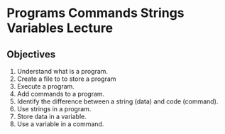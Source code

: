 # Programs Commands Strings Variables Lecture

## Objectives

1. Understand what is a program.
2. Create a file to to store a program
3. Execute a program.
4. Add commands to a program.
5. Identify the difference between a string (data) and code (command).
5. Use strings in a program.
6. Store data in a variable.
7. Use a variable in a command.

